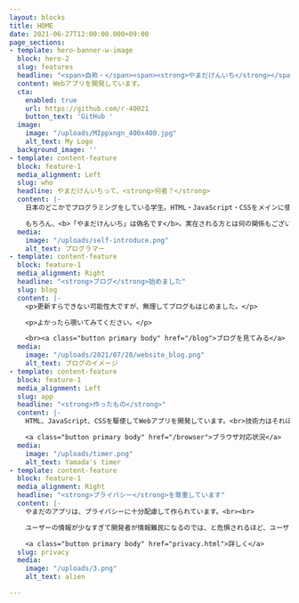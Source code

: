 ```yaml
---
layout: blocks
title: HOME
date: 2021-06-27T12:00:00.000+09:00
page_sections:
- template: hero-banner-w-image
  block: hero-2
  slug: features
  headline: "<span>自称・</span><span><strong>やまだけんいち</strong></span>"
  content: Webアプリを開発しています。
  cta:
    enabled: true
    url: https://github.com/r-40021
    button_text: 'GitHub '
  image:
    image: "/uploads/MIppxngn_400x400.jpg"
    alt_text: My Logo
  background_image: ''
- template: content-feature
  block: feature-1
  media_alignment: Left
  slug: who
  headline: やまだけんいちって、<strong>何者？</strong>
  content: |-
    日本のどこかでプログラミングをしている学生。HTML・JavaScript・CSSをメインに使っています。<br>真面目なWebアプリや不真面目なWebアプリを開発しています。<br>「オープンソース」という仕組みが好きなので、僕が作るプログラムは<a href="https://github.com/r-40021" title="GitHub">GitHub</a>で基本的に公開しています。<br>技術力は大したことないですが、使いやすいものを作っていきたいです。<br><br>

    もちろん、<b>「やまだけんいち」は偽名です</b>。実在される方とは何の関係もございませんので、ご注意ください。個人的にこの名前が気に入ったので、使っています。
  media:
    image: "/uploads/self-introduce.png"
    alt_text: プログラマー
- template: content-feature
  block: feature-1
  media_alignment: Right
  headline: "<strong>ブログ</strong>始めました"
  slug: blog
  content: |-
    <p>更新すらできない可能性大ですが、無理してブログもはじめました。</p>

    <p>よかったら覗いてみてください。</p>

    <br><a class="button primary body" href="/blog">ブログを見てみる</a>
  media:
    image: "/uploads/2021/07/28/website_blog.png"
    alt_text: ブログのイメージ
- template: content-feature
  block: feature-1
  media_alignment: Left
  slug: app
  headline: "<strong>作ったもの</strong>"
  content: |-
    HTML、JavaScript、CSSを駆使してWebアプリを開発しています。<br>技術力はそれほど高くはありませんが、「使いやすさ」に重点を置いています。<br>画像は、私が最初に作ったアプリ「<a href="https://r-40021.github.io/countdown-timer" title="やまだのタイマー" target="_blank">やまだのタイマー</a>」<br>目覚まし時計とタイマーのいいとこ取りをしました。<br><br>他に作ったものは下のボタンから。<br><a class="button primary body" href="works.html">他のアプリ</a>

    <a class="button primary body" href="/browser">ブラウザ対応状況</a>
  media:
    image: "/uploads/timer.png"
    alt_text: Yamada's timer
- template: content-feature
  block: feature-1
  media_alignment: Right
  headline: "<strong>プライバシー</strong>を尊重しています"
  content: |-
    やまだのアプリは、プライバシーに十分配慮して作られています。<br><br>

    ユーザーの情報が少なすぎて開発者が情報難民になるのでは、と危惧されるほど、ユーザーのプライバシーを尊重しています。<br>

    <a class="button primary body" href="privacy.html">詳しく</a>
  slug: privacy
  media:
    image: "/uploads/3.png"
    alt_text: alien

---
```


